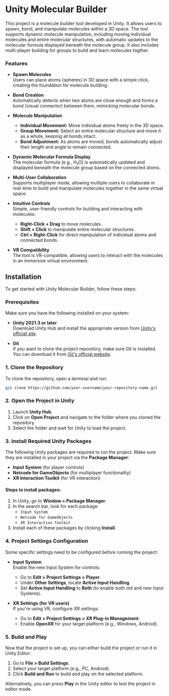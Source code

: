 # Unity Molecular Builder
This project is a molecule builder tool developed in Unity. It allows users to spawn, bond, and manipulate molecules within a 3D space. The tool supports dynamic molecule manipulation, including moving individual molecules and entire molecular structures, with automatic updates to the molecular formula displayed beneath the molecule group.
It also includes multi-player building for groups to build and learn molecules togther.


### Features

- **Spawn Molecules**  
  Users can place atoms (spheres) in 3D space with a simple click, creating the foundation for molecule building.

- **Bond Creation**  
  Automatically detects when two atoms are close enough and forms a bond (visual connector) between them, mimicking molecular bonds.

- **Molecule Manipulation**  
  - **Individual Movement:** Move individual atoms freely in the 3D space.
  - **Group Movement:** Select an entire molecular structure and move it as a whole, keeping all bonds intact.
  - **Bond Adjustment:** As atoms are moved, bonds automatically adjust their length and angle to remain connected.

- **Dynamic Molecular Formula Display**  
  The molecular formula (e.g., H₂O) is automatically updated and displayed beneath the molecule group based on the connected atoms.

- **Multi-User Collaboration**  
  Supports multiplayer mode, allowing multiple users to collaborate in real-time to build and manipulate molecules together in the same virtual space.

- **Intuitive Controls**  
  Simple, user-friendly controls for building and interacting with molecules:
  - **Right-Click + Drag** to move molecules.
  - **Shift + Click** to manipulate entire molecular structures.
  - **Ctrl + Right-Click** for direct manipulation of individual atoms and connected bonds.

- **VR Compatibility**  
  The tool is VR-compatible, allowing users to interact with the molecules in an immersive virtual environment.


## Installation

To get started with Unity Molecular Builder, follow these steps:

### Prerequisites

Make sure you have the following installed on your system:

- **Unity 2021.3 or later**  
  Download Unity Hub and install the appropriate version from [Unity's official site](https://unity.com/).

- **Git**  
  If you want to clone the project repository, make sure Git is installed. You can download it from [Git's official website](https://git-scm.com/).

### 1. Clone the Repository

To clone the repository, open a terminal and run:

```bash
git clone https://github.com/your-username/your-repository-name.git
```
### 2. Open the Project in Unity

1. Launch **Unity Hub**.
2. Click on **Open Project** and navigate to the folder where you cloned the repository.
3. Select the folder and wait for Unity to load the project.

### 3. Install Required Unity Packages

The following Unity packages are required to run the project. Make sure they are installed in your project via the **Package Manager**:

- **Input System** (for player controls)
- **Netcode for GameObjects** (for multiplayer functionality)
- **XR Interaction Toolkit** (for VR interaction)

#### Steps to install packages:

1. In Unity, go to **Window > Package Manager**.
2. In the search bar, look for each package:
   - `Input System`
   - `Netcode for GameObjects`
   - `XR Interaction Toolkit`
3. Install each of these packages by clicking **Install**.

### 4. Project Settings Configuration

Some specific settings need to be configured before running the project:

- **Input System**  
  Enable the new Input System for controls:
  - Go to **Edit > Project Settings > Player**.
  - Under **Other Settings**, locate **Active Input Handling**.
  - Set **Active Input Handling** to **Both** (to enable both old and new Input Systems).

- **XR Settings (for VR users)**  
  If you're using VR, configure XR settings:
  - Go to **Edit > Project Settings > XR Plug-in Management**.
  - Enable **OpenXR** for your target platform (e.g., Windows, Android).

### 5. Build and Play

Now that the project is set up, you can either build the project or run it in Unity Editor:

1. Go to **File > Build Settings**.
2. Select your target platform (e.g., PC, Android).
3. Click **Build and Run** to build and play on the selected platform.

Alternatively, you can press **Play** in the Unity editor to test the project in editor mode.


